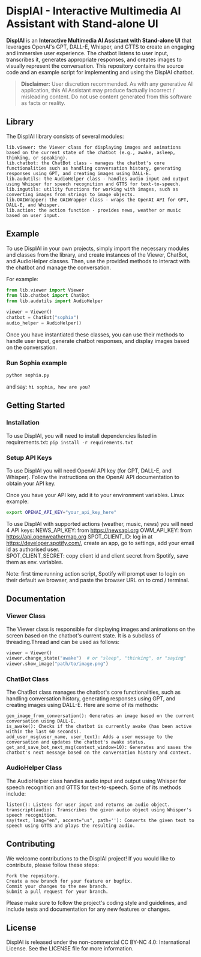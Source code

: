 # DisplAI - Interactive Multimedia AI Assistant with Stand-alone UI

**DisplAI** is an **Interactive Multimedia AI Assistant with Stand-alone UI** that leverages OpenAI's GPT, DALL-E, Whisper, and GTTS to create an engaging and immersive user experience. The chatbot listens to user input, transcribes it, generates appropriate responses, and creates images to visually represent the conversation. This repository contains the source code and an example script for implementing and using the DisplAI chatbot.

> **Disclaimer:**
> User discretion recommended. As with any generative AI application, this AI Assistant may produce factually incorrect / misleading content. Do not use content generated from this software as facts or reality. 

## Library

The DisplAI library consists of several modules:
	
    lib.viewer: the Viewer class for displaying images and animations based on the current state of the chatbot (e.g., awake, asleep, thinking, or speaking).
    lib.chatbot: the ChatBot class - manages the chatbot's core functionalities such as handling conversation history, generating responses using GPT, and creating images using DALL-E.
    lib.audutils: the AudioHelper class - handles audio input and output using Whisper for speech recognition and GTTS for text-to-speech.
    lib.imgutils: utility functions for working with images, such as converting images from strings to image objects.
    lib.OAIWrapper: the OAIWrapper class - wraps the OpenAI API for GPT, DALL-E, and Whisper.
    lib.action: the action function - provides news, weather or music based on user input.

## Example

To use DisplAI in your own projects, simply import the necessary modules and classes from the library, and create instances of the Viewer, ChatBot, and AudioHelper classes. Then, use the provided methods to interact with the chatbot and manage the conversation.

For example:

```python
from lib.viewer import Viewer
from lib.chatbot import ChatBot
from lib.audutils import AudioHelper

viewer = Viewer()
chatbot = ChatBot("sophia")
audio_helper = AudioHelper()
```

Once you have instantiated these classes, you can use their methods to handle user input, generate chatbot responses, and display images based on the conversation.

### Run Sophia example

```bash
python sophia.py
```

and say: ```hi sophia, how are you?```

## Getting Started
### Installation

To use DisplAI, you will need to install dependencies listed in requirements.txt:
```pip install -r requirements.txt```

### Setup API Keys

To use DisplAI you will need OpenAI API key (for GPT, DALL-E, and Whisper). Follow the instructions on the OpenAI API documentation to obtain your API key.

Once you have your API key, add it to your environment variables. Linux example:

```bash
export OPENAI_API_KEY="your_api_key_here"
```

To use DisplAI with supported actions (weather, music, news) you will need 4 API keys:
NEWS_API_KEY: from https://newsapi.org
OWM_API_KEY: from https://api.openweathermap.org
SPOT_CLIENT_ID: log in at https://developer.spotify.com/, create an app, go to settings, add your email id as authorised user.  
SPOT_CLIENT_SECRET: copy client id and client secret from Spotify, save them as env. variables. 

Note: first time running action script, Spotify will prompt user to login on their default we browser, and paste the browser URL on to cmd / terminal.



## Documentation
### Viewer Class

The Viewer class is responsible for displaying images and animations on the screen based on the chatbot's current state. It is a subclass of threading.Thread and can be used as follows:

```python
viewer = Viewer()
viewer.change_state("awake")  # or "sleep", "thinking", or "saying"
viewer.show_image("path/to/image.png")
```

### ChatBot Class

The ChatBot class manages the chatbot's core functionalities, such as handling conversation history, generating responses using GPT, and creating images using DALL-E. Here are some of its methods:

    gen_image_from_conversation(): Generates an image based on the current conversation using DALL-E.
    is_awake(): Checks if the chatbot is currently awake (has been active within the last 60 seconds).
    add_user_msg(user_name, user_text): Adds a user message to the conversation and updates the chatbot's awake status.
    get_and_save_bot_next_msg(context_window=10): Generates and saves the chatbot's next message based on the conversation history and context.

### AudioHelper Class

The AudioHelper class handles audio input and output using Whisper for speech recognition and GTTS for text-to-speech. Some of its methods include:

    listen(): Listens for user input and returns an audio object.
    transcript(audio): Transcribes the given audio object using Whisper's speech recognition.
    say(text, lang="en", accent="us", path=''): Converts the given text to speech using GTTS and plays the resulting audio.

## Contributing

We welcome contributions to the DisplAI project! If you would like to contribute, please follow these steps:

    Fork the repository.
    Create a new branch for your feature or bugfix.
    Commit your changes to the new branch.
    Submit a pull request for your branch.

Please make sure to follow the project's coding style and guidelines, and include tests and documentation for any new features or changes.
## License

DisplAI is released under the non-commercial CC BY-NC 4.0: International License. See the LICENSE file for more information.
